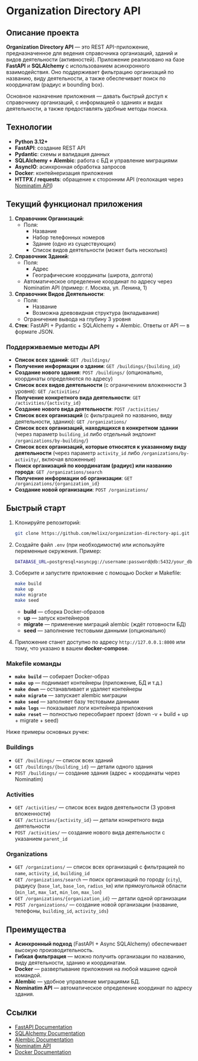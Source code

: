 # Organization Directory API

## Описание проекта

**Organization Directory API** — это REST API-приложение, предназначенное для ведения справочника организаций, зданий и видов деятельности (активностей). Приложение реализовано на базе **FastAPI** и **SQLAlchemy** с использованием асинхронного взаимодействия. Оно поддерживает фильтрацию организаций по названию, виду деятельности, а также обеспечивает поиск по координатам (радиус и bounding box). 

Основное назначение приложения — давать быстрый доступ к справочнику организаций, с информацией о зданиях и видах деятельности, а также предоставлять удобные методы поиска.

## Технологии

- **Python 3.12+**
- **FastAPI**: создание REST API
- **Pydantic**: схемы и валидация данных
- **SQLAlchemy + Alembic**: работа с БД и управление миграциями
- **AsyncIO**: асинхронная обработка запросов
- **Docker**: контейнеризация приложения
- **HTTPX / requests**: обращение к сторонним API (геолокация через [Nominatim API](https://nominatim.org/release-docs/develop/api/Search/))

## Текущий функционал приложения

1. **Справочник Организаций**:
   - Поля:
     - Название
     - Набор телефонных номеров
     - Здание (одно из существующих)
     - Список видов деятельности (может быть несколько)
2. **Справочник Зданий**:
   - Поля:
     - Адрес
     - Географические координаты (широта, долгота)
   - Автоматическое определение координат по адресу через Nominatim API (пример: г. Москва, ул. Ленина, 1)
3. **Справочник Видов Деятельности**:
   - Поля:
     - Название
     - Возможна древовидная структура (вкладывание)
   - Ограничение вывода на глубину 3 уровня
4. **Стек**: FastAPI + Pydantic + SQLAlchemy + Alembic. Ответы от API — в формате JSON.

### Поддерживаемые методы API

- **Список всех зданий**: `GET /buildings/`
- **Получение информации о здании**: `GET /buildings/{building_id}`
- **Создание нового здания**: `POST /buildings/` (опционально, координаты определяются по адресу)
- **Список всех видов деятельности** (с ограничением вложенности 3 уровня): `GET /activities/`
- **Получение конкретного вида деятельности**: `GET /activities/{activity_id}`
- **Создание нового вида деятельности**: `POST /activities/`
- **Список всех организаций** (с фильтрацией по названию, виду деятельности, зданию): `GET /organizations/`
- **Список всех организаций, находящихся в конкретном здании** (через параметр `building_id` либо отдельный эндпоинт `/organizations/by-building/`)
- **Список всех организаций, которые относятся к указанному виду деятельности** (через параметр `activity_id` либо `/organizations/by-activity/`, включая вложенные)
- **Поиск организаций по координатам (радиус) или названию города**: `GET /organizations/search`
- **Получение информации об организации**: `GET /organizations/{organization_id}`
- **Создание новой организации**: `POST /organizations/`

## Быстрый старт

1. Клонируйте репозиторий:
   ```bash
   git clone https://github.com/melixz/organization-directory-api.git
   ```
2. Создайте файл `.env` (при необходимости) или используйте переменные окружения. Пример:
   ```bash
   DATABASE_URL=postgresql+asyncpg://username:password@db:5432/your_db
   ```
3. Соберите и запустите приложение с помощью Docker и Makefile:
   ```bash
   make build
   make up
   make migrate
   make seed
   ```
   - **build** — сборка Docker-образов
   - **up** — запуск контейнеров
   - **migrate** — применение миграций alembic (ждёт готовности БД)
   - **seed** — заполнение тестовыми данными (опционально)

4. Приложение станет доступно по адресу `http://127.0.0.1:8000` или тому, что указано в вашем **docker-compose**.

### Makefile команды

- **`make build`** — собирает Docker-образ
- **`make up`** — поднимает контейнеры (приложение, БД и т.д.)
- **`make down`** — останавливает и удаляет контейнеры
- **`make migrate`** — запускает alembic миграции
- **`make seed`** — заполняет базу тестовыми данными
- **`make logs`** — показывает логи контейнера приложения
- **`make reset`** — полностью пересобирает проект (down -v + build + up + migrate + seed)

Ниже примеры основных ручек:

### Buildings
- `GET /buildings/` — список всех зданий
- `GET /buildings/{building_id}` — детали одного здания
- `POST /buildings/` — создание здания (адрес + координаты через Nominatim)

### Activities
- `GET /activities/` — список всех видов деятельности (3 уровня вложенности)
- `GET /activities/{activity_id}` — детали конкретного вида деятельности
- `POST /activities/` — создание нового вида деятельности с указанием `parent_id`

### Organizations
- `GET /organizations/` — список всех организаций с фильтрацией по `name`, `activity_id`, `building_id`
- `GET /organizations/search` — поиск организаций по городу (`city`), радиусу (`base_lat`, `base_lon`, `radius_km`) или прямоугольной области (`min_lat`, `max_lat`, `min_lon`, `max_lon`)
- `GET /organizations/{organization_id}` — детали одной организации
- `POST /organizations/` — создание новой организации (название, телефоны, `building_id`, `activity_ids`)

## Преимущества

- **Асинхронный подход** (FastAPI + Async SQLAlchemy) обеспечивает высокую производительность.
- **Гибкая фильтрация** — можно получить организации по названию, виду деятельности, зданию и координатам.
- **Docker** — развертывание приложения на любой машине одной командой.
- **Alembic** — удобное управление миграциями БД.
- **Nominatim API** — автоматическое определение координат по адресу здания.


## Ссылки

- [FastAPI Documentation](https://fastapi.tiangolo.com/)
- [SQLAlchemy Documentation](https://docs.sqlalchemy.org/)
- [Alembic Documentation](https://alembic.sqlalchemy.org/)
- [Nominatim API](https://nominatim.org/release-docs/develop/api/Search/)
- [Docker Documentation](https://docs.docker.com/)
